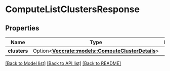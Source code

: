 # ComputeListClustersResponse

## Properties

Name | Type | Description | Notes
------------ | ------------- | ------------- | -------------
**clusters** | Option<[**Vec<crate::models::ComputeClusterDetails>**](ComputeClusterDetails.md)> |  | [optional]

[[Back to Model list]](../README.md#documentation-for-models) [[Back to API list]](../README.md#documentation-for-api-endpoints) [[Back to README]](../README.md)


